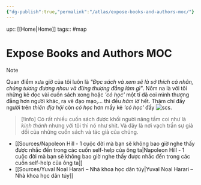 ```yaml
---
{"dg-publish":true,"permalink":"/atlas/expose-books-and-authors-moc/"}
---
```


up:: [[Home\|Home]]
tags:: #map

# Expose Books and Authors MOC

> [!Note] 
> Quan điểm xưa giờ của tôi luôn là *"Đọc sách và xem sẽ là sở thích cá nhân, chúng tương đương nhau và đừng thượng đẳng làm gì"*. Nôm na là với tôi những kẻ đọc vài cuốn sách xong hoặc *'có học'*  một tí đã coi mình thượng đẳng hơn người khác, ra vẻ đạo mạo,... thì đều *hãm lờ* hết. Thậm chí đầy người trên *thiên địa hội* còn *có học* hơn mấy kẻ *'có học'* đấy ![scs](https://i.imgur.com/IYqzj0A_d.webp?maxwidth=760&fidelity=grand). 

> [!info]
>Có rất nhiều cuốn sách được khối người nâng tầm coi như là *kinh thánh* nhưng với tôi thì nó như shit. Và đây là nơi vạch trần sự giả dối của những cuốn sách và tác giả của chúng.

- [[Sources/Napoleon Hill - 1 cuộc đời mà bạn sẽ không bao giờ nghe thấy được nhắc đến trong các cuốn self-help của ông ta\|Napoleon Hill - 1 cuộc đời mà bạn sẽ không bao giờ nghe thấy được nhắc đến trong các cuốn self-help của ông ta]]
- [[Sources/Yuval Noal Harari – Nhà khoa học dân túy\|Yuval Noal Harari – Nhà khoa học dân túy]] 